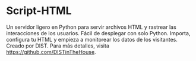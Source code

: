 # Script-HTML
Un servidor ligero en Python para servir archivos HTML y rastrear las interacciones de los usuarios. Fácil de desplegar con solo Python. Importa, configura tu HTML y empieza a monitorear los datos de los visitantes. Creado por DIST. Para más detalles, visita https://github.com/DISTinTheHouse.
